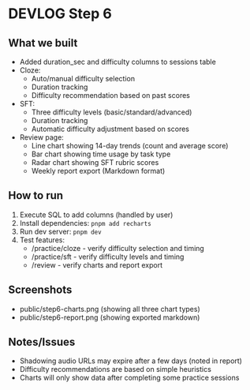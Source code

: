 # DEVLOG Step 6

## What we built

- Added duration_sec and difficulty columns to sessions table
- Cloze:
  - Auto/manual difficulty selection
  - Duration tracking
  - Difficulty recommendation based on past scores
- SFT:
  - Three difficulty levels (basic/standard/advanced)
  - Duration tracking
  - Automatic difficulty adjustment based on scores
- Review page:
  - Line chart showing 14-day trends (count and average score)
  - Bar chart showing time usage by task type
  - Radar chart showing SFT rubric scores
  - Weekly report export (Markdown format)

## How to run

1. Execute SQL to add columns (handled by user)
2. Install dependencies: `pnpm add recharts`
3. Run dev server: `pnpm dev`
4. Test features:
   - /practice/cloze - verify difficulty selection and timing
   - /practice/sft - verify difficulty levels and timing
   - /review - verify charts and report export

## Screenshots

- public/step6-charts.png (showing all three chart types)
- public/step6-report.png (showing exported markdown)

## Notes/Issues

- Shadowing audio URLs may expire after a few days (noted in report)
- Difficulty recommendations are based on simple heuristics
- Charts will only show data after completing some practice sessions
